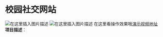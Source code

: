 # 校园社交网站
![在这里插入图片描述](https://img-blog.csdnimg.cn/f084132edbd440eb8ddfc35406b0aa3a.png?x-oss-process=image/watermark,type_d3F5LXplbmhlaQ,shadow_50,text_Q1NETiBATC5lbW9u,size_20,color_FFFFFF,t_70,g_se,x_16)
![在这里插入图片描述](https://img-blog.csdnimg.cn/b8491e0267ea41b3824729f38dc7487c.png?x-oss-process=image/watermark,type_d3F5LXplbmhlaQ,shadow_50,text_Q1NETiBATC5lbW9u,size_20,color_FFFFFF,t_70,g_se,x_16)
在这里看操作效果哦[演示视频地址](https://www.bilibili.com/video/BV1RY411J7hp?spm_id_from=333.999.0.0)
**项目描述**：
